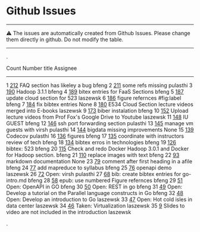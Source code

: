 # Github Issues

---

:warning: The issues are automatically created from Github Issues. Please change them directly in github.
Do not modify the table.

---

.<div class="smalltable">


  Count   Number                                                          title                                                                Assignee
  ------- --------------------------------------------------------------- -------------------------------------------------------------------- ----------
  1       [212](https://github.com/cloudmesh-community/book/issues/212)   FAQ section has likeley a bug                                        bfeng
  2       [211](https://github.com/cloudmesh-community/book/issues/211)   some refs missing                                                    pulasthi
  3       [190](https://github.com/cloudmesh-community/book/issues/190)   Hadoop 3.1.1                                                         bfeng
  4       [189](https://github.com/cloudmesh-community/book/issues/189)   bitex entries for FaaS Sections                                      bfeng
  5       [187](https://github.com/cloudmesh-community/book/issues/187)   update cloud section for 523                                         laszewsk
  6       [186](https://github.com/cloudmesh-community/book/issues/186)   figure refernces \#fig:label                                         bfeng
  7       [184](https://github.com/cloudmesh-community/book/issues/184)   fix bibtex entries                                                   None
  8       [180](https://github.com/cloudmesh-community/book/issues/180)   E534 Cloud Section lecture videos merged into E-books                laszewsk
  9       [173](https://github.com/cloudmesh-community/book/issues/173)   biber instalation                                                    bfeng
  10      [152](https://github.com/cloudmesh-community/book/issues/152)   Upload lecture videos from Prof Fox's Google Drive to Youtube        laszewsk
  11      [148](https://github.com/cloudmesh-community/book/issues/148)   IU GUEST                                                             bfeng
  12      [146](https://github.com/cloudmesh-community/book/issues/146)   ssh port forwarding section                                          pulasthi
  13      [145](https://github.com/cloudmesh-community/book/issues/145)   manage vm guests with virsh                                          pulasthi
  14      [144](https://github.com/cloudmesh-community/book/issues/144)   bigdata missing improvements                                         None
  15      [139](https://github.com/cloudmesh-community/book/issues/139)   Codecov                                                              pulasthi
  16      [136](https://github.com/cloudmesh-community/book/issues/136)   figures                                                              bfeng
  17      [135](https://github.com/cloudmesh-community/book/issues/135)   coordinate with instructors review of tech                           bfeng
  18      [134](https://github.com/cloudmesh-community/book/issues/134)   bibtex erros in technologies                                         bfeng
  19      [126](https://github.com/cloudmesh-community/book/issues/126)   bibtex: 523                                                          bfeng
  20      [115](https://github.com/cloudmesh-community/book/issues/115)   Check and redo Docker Hadoop 3.0.1 and Docker for Hadoop section.    bfeng
  21      [110](https://github.com/cloudmesh-community/book/issues/110)   replace images with text                                             bfeng
  22      [93](https://github.com/cloudmesh-community/book/issues/93)     markdown documentation                                               None
  23      [79](https://github.com/cloudmesh-community/book/issues/79)     comment after first heading in a afile                               bfeng
  24      [77](https://github.com/cloudmesh-community/book/issues/77)     add mapreduce to syllabus                                            bfeng
  25      [76](https://github.com/cloudmesh-community/book/issues/76)     openapi demo                                                         laszewsk
  26      [72](https://github.com/cloudmesh-community/book/issues/72)     Open: virsh                                                          pulasthi
  27      [68](https://github.com/cloudmesh-community/book/issues/68)     bib: create bibtex entries for go-intro.md                           bfeng
  28      [58](https://github.com/cloudmesh-community/book/issues/58)     epub: use numbered Figure refernces                                  bfeng
  29      [51](https://github.com/cloudmesh-community/book/issues/51)     Open: OpenAPI in GO                                                  bfeng
  30      [50](https://github.com/cloudmesh-community/book/issues/50)     Open: REST in go                                                     bfeng
  31      [49](https://github.com/cloudmesh-community/book/issues/49)     Open: Develop a tutorial on the Parallel language constructs in Go   bfeng
  32      [48](https://github.com/cloudmesh-community/book/issues/48)     Open: Develop an introduction to Go                                  laszewsk
  33      [47](https://github.com/cloudmesh-community/book/issues/47)     Open: Hot cold isles in data center                                  laszewsk
  34      [46](https://github.com/cloudmesh-community/book/issues/46)     Taken: Virtualization                                                laszewsk
  35      [9](https://github.com/cloudmesh-community/book/issues/9)       Slides to video are not included in the introduction                 laszewsk

.</div>






